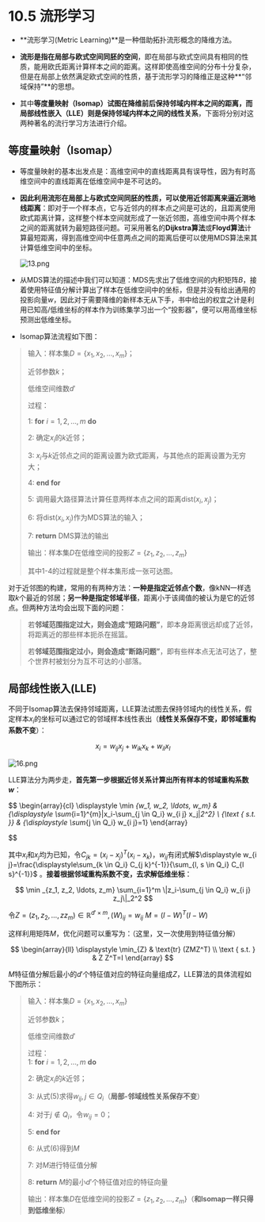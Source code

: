 # 10.5 流形学习

- **流形学习(Metric Learning)**是一种借助拓扑流形概念的降维方法。

- **流形是指在局部与欧式空间同胚的空间**，即在局部与欧式空间具有相同的性质，能用欧氏距离计算样本之间的距离。这样即使高维空间的分布十分复杂，但是在局部上依然满足欧式空间的性质，基于流形学习的降维正是这种**“邻域保持”**的思想。

- 其中**等度量映射（Isomap）试图在降维前后保持邻域内样本之间的距离，而局部线性嵌入（LLE）则是保持邻域内样本之间的线性关系**，下面将分别对这两种著名的流行学习方法进行介绍。

## 等度量映射（Isomap）

- 等度量映射的基本出发点是：高维空间中的直线距离具有误导性，因为有时高维空间中的直线距离在低维空间中是不可达的。

- **因此利用流形在局部上与欧式空间同胚的性质，可以使用近邻距离来逼近测地线距离**：即对于一个样本点，它与近邻内的样本点之间是可达的，且距离使用欧式距离计算，这样整个样本空间就形成了一张近邻图，高维空间中两个样本之间的距离就转为最短路径问题。可采用著名的**Dijkstra算法**或**Floyd算法**计算最短距离，得到高维空间中任意两点之间的距离后便可以使用MDS算法来其计算低维空间中的坐标。

	![13.png](https://i.loli.net/2018/10/18/5bc851b731a1e.png)

- 从MDS算法的描述中我们可以知道：MDS先求出了低维空间的内积矩阵$B$，接着使用特征值分解计算出了样本在低维空间中的坐标，但是并没有给出通用的投影向量$w$，因此对于需要降维的新样本无从下手，书中给出的权宜之计是利用已知高/低维坐标的样本作为训练集学习出一个“投影器”，便可以用高维坐标预测出低维坐标。

- Isomap算法流程如下图：

> 输入：样本集$D=\{x_1,x_2,\ldots,x_m\}$；  
>
> 近邻参数$k$；  
>
> 低维空间维数$d'$  
>
> 过程：  
>
> 1: **for** $i=1,2,\ldots,m$ **do**  
>
> 2: 确定$x_i$的$k$近邻；    
>
> 3: $x_i$与$k$近邻点之间的距离设置为欧式距离，与其他点的距离设置为无穷大；  
>
> 4: **end for**  
>
> 5: 调用最大路径算法计算任意两样本点之间的距离$\text{dist}(x_i,x_j)$；  
>
> 6: 将$\text{dist}(x_i,x_j)$作为MDS算法的输入；  
>
> 7: **return** DMS算法的输出  
>
> 输出：样本集$D$在低维空间的投影$Z=\{z_1,z_2,\ldots,z_m\}$  
>
> 其中1-4的过程就是整个样本集形成一张可达图。  

对于近邻图的构建，常用的有两种方法：**一种是指定近邻点个数**，像kNN一样选取$k$个最近的邻居；**另一种是指定邻域半径**，距离小于该阈值的被认为是它的近邻点。但两种方法均会出现下面的问题：

> 若**邻域范围指定过大，则会造成“短路问题”**，即本身距离很远却成了近邻，将距离近的那些样本扼杀在摇篮。  
>
> 若**邻域范围指定过小，则会造成“断路问题”**，即有些样本点无法可达了，整个世界村被划分为互不可达的小部落。

## 局部线性嵌入(LLE)

不同于Isomap算法去保持邻域距离，LLE算法试图去保持邻域内的线性关系，假定样本$x_i$的坐标可以通过它的邻域样本线性表出（**线性关系保存不变，即邻域重构系数不变**）：


$$
x_i=w_{ij}x_j+w_{ik}x_k + w_{il}x_l
$$

![16.png](https://i.loli.net/2018/10/18/5bc851b6a7b9a.png)

LLE算法分为两步走，**首先第一步根据近邻关系计算出所有样本的邻域重构系数$w$**：

$$
\begin{array}{cl} \displaystyle \min _{w_1, w_2, \ldots, w_m} & {\displaystyle \sum_{i=1}^{m}\|x_i-\sum_{j \in Q_i} w_{i j} x_j\|_2^2} \\ 
{\text { s.t. }} & {\displaystyle \sum_{j \in Q_i} w_{i j}=1} \end{array} 

$$

其中$x_i$和$x_j$均为已知，令$C_{jk}=(x_i-x_j)^T(x_i-x_k)$，$w_{ij}$有闭式解$\displaystyle w_{i j}=\frac{\displaystyle\sum_{k \in Q_i} C_{j k}^{-1}}{\sum_{l, s \in Q_i} C_{l s}^{-1}}$
。**接着根据邻域重构系数不变，去求解低维坐标**：

$$
\min _{z_1, z_2, \ldots, z_m} \sum_{i=1}^m \|z_i-\sum_{j \in Q_i} w_{i j} z_j\|_2^2
$$

令$Z=(z_1,z_2,\ldots,zz_m) \in \mathbb{R}^{d' \times m},(W)_{ij}=w_{ij}$    $M=(I-W)^T(I-W) \tag{6}$  

这样利用矩阵$M$，优化问题可以重写为：（这里，又一次使用到特征值分解）

$$
\begin{array}{ll} \displaystyle \min_{Z} & \text{tr} (ZMZ^T) \\ 
\text { s.t. } & Z Z^T=I 
\end{array}
$$

$M$特征值分解后最小的$d'$个特征值对应的特征向量组成$Z$，LLE算法的具体流程如下图所示：

> 输入：样本集$D=\{x_1,x_2,\ldots,x_m\}$  
>
> 近邻参数$k$；  
>
> 低维空间维数$d'$  
>
> 过程：  
> 1: **for** $i=1,2,\ldots,m$ **do**
> 
> 2: 确定$x_i$的$k$近邻；
> 
> 3: 从式(5)求得$w_{ij},j \in Q_i$（**局部-邻域线性关系保存不变**）
> 
> 4: 对于$j \notin Q_i$，令$w_{ij}=0$；
> 
> 5: **end for**
> 
> 6: 从式(6)得到$M$
> 
> 7: 对$M$进行特征值分解
> 
> 8: **return** $M$的最小$d'$个特征值对应的特征向量
> 
> 输出：样本集$D$在低维空间的投影$Z=\{z_1,z_2,\ldots,z_m\}$（**和lsomap一样只得到低维坐标**）
